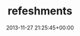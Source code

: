 ---
title:		"refeshments"
type:		"photos"
mediatype:		"upload"
description:		"TBC"
date:		"2013-11-27 21:25:45+00:00"
album:		"events"
filename:		"refeshments.md"
series:		""
cl_public_id:		"events/refeshments"
cl_version:		1497002647
format:		"tiff"
bytes:		7818936
width:		2560
height:		1440
colours:
- "#D8DBC8"
- "#332D1E"
- "#042901"
- "#35352B"
- "#21341A"
- "#262A1B"
- "#725C36"
- "#7F816B"
- "#250F02"
- "#0C7B05"
- "#D78C6B"
- "#487539"
- "#2C1D06"
- "#ED251A"
- "#DDD0C1"
- "#EF6E5F"
- "#D3591B"
- "#C5A663"
- "#C9D5C6"
- "#2F1F14"
- "#82543A"
- "#6A7C47"
- "#783408"
- "#7C784E"
- "#32C804"
- "#1E2B04"
- "#2D332E"
- "#161A25"
- "#88D904"
- "#7B7363"
- "#7A530D"
- "#7F8353"
exposure_mode:		"Auto"
program:		"Aperture-priority AE"
aperture:		"4.5"
focal_length:		"200.0 mm"
iso:		"1000"
shutter_speed:		"1/30"
metering:		"Multi-segment"
flash:		"Off, Did not fire"
white_balance:		"Custom"
colour_temp:		"2900"
has_crop:		"false"
orientation:		"Horizontal (normal)"
camera_model:		"NIKON D800"
lens_info:		"70-200mm f/2.8"
artist:		"No artist info"
x_resolution:		"300"
y_resolution:		"300"
---